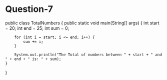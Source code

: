# Question-7
public class TotalNumbers {
    public static void main(String[] args) {
        int start = 20;
        int end = 25;
        int sum = 0;

        for (int i = start; i <= end; i++) {
            sum += i;
        }

        System.out.println("The Total of numbers between " + start + " and " + end + " is: " + sum);
    }
}
